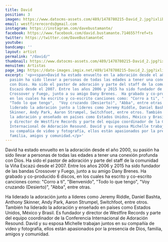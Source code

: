 ```yaml
---
title: David
position: 3
imagen: https://www.datocms-assets.com/489/1478780215-David_2.jpg?ixlib=rb-1.1.0&ch=DPR%2CWidth&auto=compress%2Cformat
email: westfirerecords@gmail.com
instagram: https://instagram.com/davebustamante/
facebook: https://www.facebook.com/david.bustamante.714655?fref=ts
twitter: https://twitter.com/DaveBustamanteC
youtube:
bandcamp: ''
layout: artist
permalink: "/david/"
thumbnail: https://www.datocms-assets.com/489/1478780215-David_2.jpg?ixlib=rb-1.1.0&ch=DPR%2CWidth&auto=compress%2Cformat&w=370
menuitem: Artistas
page_img: https://dato-images.imgix.net/489/1478780215-David_2.jpg?ixlib=rb-1.1.0&ch=DPR%2CWidth&auto=compress%2Cformat
excerpt: '<p><span>David ha estado envuelto en la adoración desde el año 2000, su
  pasión ha sido llevar a personas de todas las edades a tener una conexión profunda
  con Dios. Ha sido el pastor de adoración y parte del staff de la comunidad la Viña
  Escazú desde el 2007. Entre los años 2006 y 2015 ha sido fundador de las bandas
  Crossover y Fuego, junto a su amigo Dany Brenes.  Ha grabado y co-producido 6 discos,
  en los cuales ha escrito y co-escrito canciones como: "Corro a ti", "Bienvenido",
  "Todo lo que tengo",  "Voy cruzando (Desierto)", "Abba", entre otras.</span></p><p>Ha
  liderado la adoración junto a líderes como Jeremy Riddle, Daniel Bashta, Anthony
  Skinner, Andy Park, Aaron Strumpel, Switchfoot, entre otros. También ha liderado
  la adoración y enseñado en países como Estados Unidos, México y Brasil. Es fundador
  y director de Westfire Records y parte del equipo coordinador de la Conferencia
  Internacional de Adoración Resound. David y su esposa Michelle trabajan juntos en
  su compañía de video y fotografía, ellos están apasionados por la presencia de Dios,
  familia, amigos y comunidad.</p>'
---
```


<p><span>David ha estado envuelto en la adoración desde el año 2000, su pasión ha sido llevar a personas de todas las edades a tener una conexión profunda con Dios. Ha sido el pastor de adoración y parte del staff de la comunidad la Viña Escazú desde el 2007. Entre los años 2006 y 2015 ha sido fundador de las bandas Crossover y Fuego, junto a su amigo Dany Brenes.  Ha grabado y co-producido 6 discos, en los cuales ha escrito y co-escrito canciones como: "Corro a ti", "Bienvenido", "Todo lo que tengo",  "Voy cruzando (Desierto)", "Abba", entre otras.</span></p><p>Ha liderado la adoración junto a líderes como Jeremy Riddle, Daniel Bashta, Anthony Skinner, Andy Park, Aaron Strumpel, Switchfoot, entre otros. También ha liderado la adoración y enseñado en países como Estados Unidos, México y Brasil. Es fundador y director de Westfire Records y parte del equipo coordinador de la Conferencia Internacional de Adoración Resound. David y su esposa Michelle trabajan juntos en su compañía de video y fotografía, ellos están apasionados por la presencia de Dios, familia, amigos y comunidad.</p>
